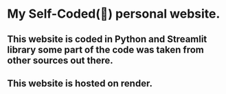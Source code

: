 # My Self-Coded(👀) personal website.

## This website is coded in Python and Streamlit library some part of the code was taken from other sources out there.

## This website is hosted on render.

